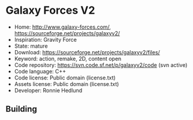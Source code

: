 # Galaxy Forces V2

- Home: http://www.galaxy-forces.com/, https://sourceforge.net/projects/galaxyv2/
- Inspiration: Gravity Force
- State: mature
- Download: https://sourceforge.net/projects/galaxyv2/files/
- Keyword: action, remake, 2D, content open
- Code repository: https://svn.code.sf.net/p/galaxyv2/code (svn active)
- Code language: C++
- Code license: Public domain (license.txt)
- Assets license: Public domain (license.txt)
- Developer: Ronnie Hedlund

## Building
